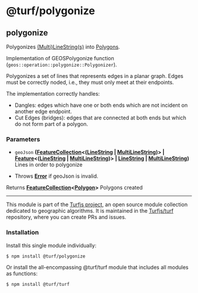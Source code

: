 # @turf/polygonize

<!-- Generated by documentation.js. Update this documentation by updating the source code. -->

## polygonize

Polygonizes [(Multi)LineString(s)][1] into [Polygons][2].

Implementation of GEOSPolygonize function (`geos::operation::polygonize::Polygonizer`).

Polygonizes a set of lines that represents edges in a planar graph. Edges must be correctly
noded, i.e., they must only meet at their endpoints.

The implementation correctly handles:

*   Dangles: edges which have one or both ends which are not incident on another edge endpoint.
*   Cut Edges (bridges): edges that are connected at both ends but which do not form part of a polygon.

### Parameters

*   `geoJson` **([FeatureCollection][3]<([LineString][1] | [MultiLineString][4])> | [Feature][5]<([LineString][1] | [MultiLineString][4])> | [LineString][1] | [MultiLineString][4])** Lines in order to polygonize

<!---->

*   Throws **[Error][6]** if geoJson is invalid.

Returns **[FeatureCollection][3]<[Polygon][2]>** Polygons created

[1]: https://tools.ietf.org/html/rfc7946#section-3.1.4

[2]: https://tools.ietf.org/html/rfc7946#section-3.1.6

[3]: https://tools.ietf.org/html/rfc7946#section-3.3

[4]: https://tools.ietf.org/html/rfc7946#section-3.1.5

[5]: https://tools.ietf.org/html/rfc7946#section-3.2

[6]: https://developer.mozilla.org/docs/Web/JavaScript/Reference/Global_Objects/Error

<!-- This file is automatically generated. Please don't edit it directly. If you find an error, edit the source file of the module in question (likely index.js or index.ts), and re-run "yarn docs" from the root of the turf project. -->

---

This module is part of the [Turfjs project](https://turfjs.org/), an open source module collection dedicated to geographic algorithms. It is maintained in the [Turfjs/turf](https://github.com/Turfjs/turf) repository, where you can create PRs and issues.

### Installation

Install this single module individually:

```sh
$ npm install @turf/polygonize
```

Or install the all-encompassing @turf/turf module that includes all modules as functions:

```sh
$ npm install @turf/turf
```
